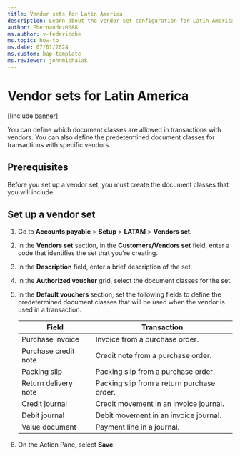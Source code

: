 ```yaml
---
title: Vendor sets for Latin America
description: Learn about the vendor set configuration for Latin America, including prerequisites and an outline and process for setting up a vendor set.
author: Fhernandez0088
ms.author: v-federicohe 
ms.topic: how-to
ms.date: 07/01/2024
ms.custom: bap-template
ms.reviewer: johnmichalak
---
```


# Vendor sets for Latin America

[!include [banner](../../includes/banner.md)]

You can define which document classes are allowed in transactions with vendors. You can also define the predetermined document classes for transactions with specific vendors.

## Prerequisites

Before you set up a vendor set, you must create the document classes that you will include.

## Set up a vendor set

1. Go to **Accounts payable** \> **Setup** \> **LATAM** \> **Vendors set**.
2. In the **Vendors set** section, in the **Customers/Vendors set** field, enter a code that identifies the set that you're creating.
3. In the **Description** field, enter a brief description of the set.
4. In the **Authorized voucher** grid, select the document classes for the set.
5. In the **Default vouchers** section, set the following fields to define the predetermined document classes that will be used when the vendor is used in a transaction.

    | Field                | Transaction                                |
    |----------------------|--------------------------------------------|
    | Purchase invoice     | Invoice from a purchase order.             |
    | Purchase credit note | Credit note from a purchase order.         |
    | Packing slip         | Packing slip from a purchase order.        |
    | Return delivery note | Packing slip from a return purchase order. |
    | Credit journal       | Credit movement in an invoice journal.     |
    | Debit journal        | Debit movement in an invoice journal.      |
    | Value document       | Payment line in a journal.                 |

6. On the Action Pane, select **Save**.
